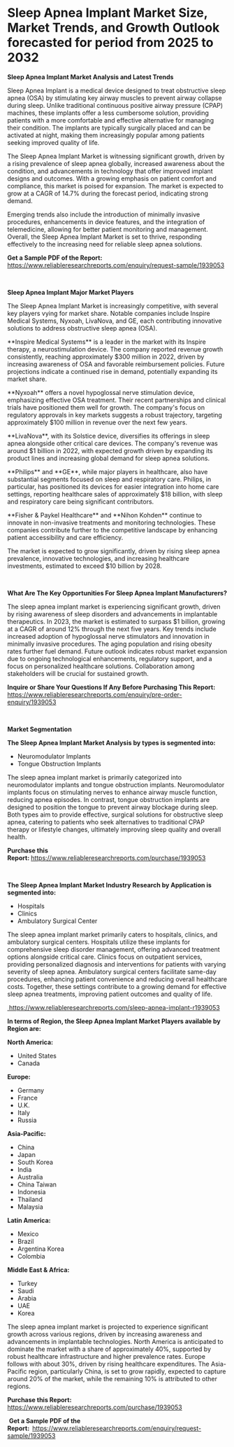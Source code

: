 <p><h1>Sleep Apnea Implant Market Size, Market Trends, and Growth Outlook forecasted for period from 2025 to 2032</h1></p><p><strong>Sleep Apnea Implant Market Analysis and Latest Trends</strong></p>
<p><p>Sleep Apnea Implant is a medical device designed to treat obstructive sleep apnea (OSA) by stimulating key airway muscles to prevent airway collapse during sleep. Unlike traditional continuous positive airway pressure (CPAP) machines, these implants offer a less cumbersome solution, providing patients with a more comfortable and effective alternative for managing their condition. The implants are typically surgically placed and can be activated at night, making them increasingly popular among patients seeking improved quality of life.</p><p>The Sleep Apnea Implant Market is witnessing significant growth, driven by a rising prevalence of sleep apnea globally, increased awareness about the condition, and advancements in technology that offer improved implant designs and outcomes. With a growing emphasis on patient comfort and compliance, this market is poised for expansion. The market is expected to grow at a CAGR of 14.7% during the forecast period, indicating strong demand. </p><p>Emerging trends also include the introduction of minimally invasive procedures, enhancements in device features, and the integration of telemedicine, allowing for better patient monitoring and management. Overall, the Sleep Apnea Implant Market is set to thrive, responding effectively to the increasing need for reliable sleep apnea solutions.</p></p>
<p><strong>Get a Sample PDF of the Report:&nbsp;</strong> <a href="https://www.reliableresearchreports.com/enquiry/request-sample/1939053?utm_campaign=2287&utm_medium=2&utm_source=Github&utm_content=ia&utm_term=13042025&utm_id=sleep-apnea-implant">https://www.reliableresearchreports.com/enquiry/request-sample/1939053</a></p>
<p>&nbsp;</p>
<p><strong>Sleep Apnea Implant Major Market Players</strong></p>
<p><p>The Sleep Apnea Implant Market is increasingly competitive, with several key players vying for market share. Notable companies include Inspire Medical Systems, Nyxoah, LivaNova, and GE, each contributing innovative solutions to address obstructive sleep apnea (OSA).</p><p>**Inspire Medical Systems** is a leader in the market with its Inspire therapy, a neurostimulation device. The company reported revenue growth consistently, reaching approximately $300 million in 2022, driven by increasing awareness of OSA and favorable reimbursement policies. Future projections indicate a continued rise in demand, potentially expanding its market share.</p><p>**Nyxoah** offers a novel hypoglossal nerve stimulation device, emphasizing effective OSA treatment. Their recent partnerships and clinical trials have positioned them well for growth. The company's focus on regulatory approvals in key markets suggests a robust trajectory, targeting approximately $100 million in revenue over the next few years.</p><p>**LivaNova**, with its Solstice device, diversifies its offerings in sleep apnea alongside other critical care devices. The company's revenue was around $1 billion in 2022, with expected growth driven by expanding its product lines and increasing global demand for sleep apnea solutions.</p><p>**Philips** and **GE**, while major players in healthcare, also have substantial segments focused on sleep and respiratory care. Philips, in particular, has positioned its devices for easier integration into home care settings, reporting healthcare sales of approximately $18 billion, with sleep and respiratory care being significant contributors.</p><p>**Fisher & Paykel Healthcare** and **Nihon Kohden** continue to innovate in non-invasive treatments and monitoring technologies. These companies contribute further to the competitive landscape by enhancing patient accessibility and care efficiency.</p><p>The market is expected to grow significantly, driven by rising sleep apnea prevalence, innovative technologies, and increasing healthcare investments, estimated to exceed $10 billion by 2028.</p></p>
<p>&nbsp;</p>
<p><strong>What Are The Key Opportunities For Sleep Apnea Implant Manufacturers?</strong></p>
<p><p>The sleep apnea implant market is experiencing significant growth, driven by rising awareness of sleep disorders and advancements in implantable therapeutics. In 2023, the market is estimated to surpass $1 billion, growing at a CAGR of around 12% through the next five years. Key trends include increased adoption of hypoglossal nerve stimulators and innovation in minimally invasive procedures. The aging population and rising obesity rates further fuel demand. Future outlook indicates robust market expansion due to ongoing technological enhancements, regulatory support, and a focus on personalized healthcare solutions. Collaboration among stakeholders will be crucial for sustained growth.</p></p>
<p><strong>Inquire or Share Your Questions If Any Before Purchasing This Report:</strong> <a href="https://www.reliableresearchreports.com/enquiry/pre-order-enquiry/1939053?utm_campaign=2287&utm_medium=2&utm_source=Github&utm_content=ia&utm_term=13042025&utm_id=sleep-apnea-implant">https://www.reliableresearchreports.com/enquiry/pre-order-enquiry/1939053</a></p>
<p>&nbsp;</p>
<p><strong>Market Segmentation</strong></p>
<p><strong>The Sleep Apnea Implant Market Analysis by types is segmented into:</strong></p>
<p><ul><li>Neuromodulator Implants</li><li>Tongue Obstruction Implants</li></ul></p>
<p><p>The sleep apnea implant market is primarily categorized into neuromodulator implants and tongue obstruction implants. Neuromodulator implants focus on stimulating nerves to enhance airway muscle function, reducing apnea episodes. In contrast, tongue obstruction implants are designed to position the tongue to prevent airway blockage during sleep. Both types aim to provide effective, surgical solutions for obstructive sleep apnea, catering to patients who seek alternatives to traditional CPAP therapy or lifestyle changes, ultimately improving sleep quality and overall health.</p></p>
<p><strong>Purchase this Report:&nbsp;</strong><a href="https://www.reliableresearchreports.com/purchase/1939053?utm_campaign=2287&utm_medium=2&utm_source=Github&utm_content=ia&utm_term=13042025&utm_id=sleep-apnea-implant">https://www.reliableresearchreports.com/purchase/1939053</a></p>
<p>&nbsp;</p>
<p><strong>The Sleep Apnea Implant Market Industry Research by Application is segmented into:</strong></p>
<p><ul><li>Hospitals</li><li>Clinics</li><li>Ambulatory Surgical Center</li></ul></p>
<p><p>The sleep apnea implant market primarily caters to hospitals, clinics, and ambulatory surgical centers. Hospitals utilize these implants for comprehensive sleep disorder management, offering advanced treatment options alongside critical care. Clinics focus on outpatient services, providing personalized diagnosis and interventions for patients with varying severity of sleep apnea. Ambulatory surgical centers facilitate same-day procedures, enhancing patient convenience and reducing overall healthcare costs. Together, these settings contribute to a growing demand for effective sleep apnea treatments, improving patient outcomes and quality of life.</p></p>
<p><a href="https://www.reliableresearchreports.com/sleep-apnea-implant-r1939053?utm_campaign=2287&utm_medium=2&utm_source=Github&utm_content=ia&utm_term=13042025&utm_id=sleep-apnea-implant">&nbsp;https://www.reliableresearchreports.com/sleep-apnea-implant-r1939053</a></p>
<p><strong>In terms of Region, the Sleep Apnea Implant Market Players available by Region are:</strong></p>
<p>
    <p> <strong> North America: </strong>
        <ul>
            <li>United States</li>
            <li>Canada</li>
        </ul>
        </p> 
    <p> <strong> Europe: </strong>
        <ul>
            <li>Germany</li>
            <li>France</li>
            <li>U.K.</li>
            <li>Italy</li>
            <li>Russia</li>
        </ul>
        </p> 
    <p> <strong> Asia-Pacific: </strong>
        <ul>
            <li>China</li>
            <li>Japan</li>
            <li>South Korea</li>
            <li>India</li>
            <li>Australia</li>
            <li>China Taiwan</li>
            <li>Indonesia</li>
            <li>Thailand</li>
            <li>Malaysia</li>
        </ul>
        </p> 
    <p> <strong> Latin America: </strong>
        <ul>
            <li>Mexico</li>
            <li>Brazil</li>
            <li>Argentina Korea</li>
            <li>Colombia</li>
        </ul>
        </p> 
    <p> <strong> Middle East & Africa: </strong>
        <ul>
            <li>Turkey</li>
            <li>Saudi</li>
            <li>Arabia</li>
            <li>UAE</li>
            <li>Korea</li>
        </ul>
    </p>
    </p>
<p><p>The sleep apnea implant market is projected to experience significant growth across various regions, driven by increasing awareness and advancements in implantable technologies. North America is anticipated to dominate the market with a share of approximately 40%, supported by robust healthcare infrastructure and higher prevalence rates. Europe follows with about 30%, driven by rising healthcare expenditures. The Asia-Pacific region, particularly China, is set to grow rapidly, expected to capture around 20% of the market, while the remaining 10% is attributed to other regions.</p></p>
<p><strong>Purchase this Report: </strong><a href="https://www.reliableresearchreports.com/purchase/1939053?utm_campaign=2287&utm_medium=2&utm_source=Github&utm_content=ia&utm_term=13042025&utm_id=sleep-apnea-implant">https://www.reliableresearchreports.com/purchase/1939053</a></p>
<p>&nbsp;<strong>Get a Sample PDF of the Report:&nbsp;&nbsp;</strong><a href="https://www.reliableresearchreports.com/enquiry/request-sample/1939053?utm_campaign=2287&utm_medium=2&utm_source=Github&utm_content=ia&utm_term=13042025&utm_id=sleep-apnea-implant">https://www.reliableresearchreports.com/enquiry/request-sample/1939053</a></p>
<p><strong></strong></p>
<p><p></p><p></p><p></p></p>